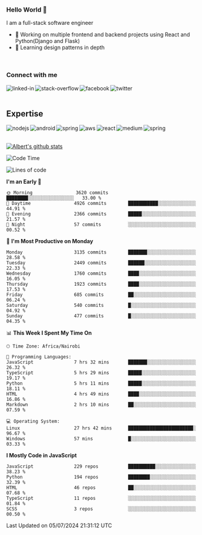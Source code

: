 

### Hello World 👋
I am a full-stack software engineer
- 🔭 Working on multiple frontend and backend projects using React and Python(Django and Flask)
- 🌱 Learning design patterns in depth

<br>

### Connect with me

[<img align="left" alt="linked-in" src="https://img.shields.io/badge/linkedin-%230077B5.svg?&style=for-the-badge&logo=linkedin&logoColor=white" />](https://www.linkedin.com/in/albert-byrone/)

<!-- [<img align="left" alt="medium" src="https://img.shields.io/badge/medium-%2312100E.svg?&style=for-the-badge&logo=medium&logoColor=white" />](https://56faisal.medium.com/) -->

[<img align="left" alt="stack-overflow" src="https://img.shields.io/badge/stack%20overflow-FE7A16?logo=stack-overflow&logoColor=white&style=for-the-badge" />](https://stackoverflow.com/users/11916317/albert-byrone)

[<img align="left" alt="facebook" src="https://img.shields.io/badge/facebook-%231877F2.svg?&style=for-the-badge&logo=facebook&logoColor=white" />](https://web.facebook.com/albert.byrone.1/)

[<img align="left" alt="twitter" src="https://img.shields.io/badge/twitter-%231DA1F2.svg?&style=for-the-badge&logo=twitter&logoColor=white" />](https://twitter.com/byrone_albert)

<br>

<br>

## Expertise
<img align="left" alt="nodejs" src="https://img.shields.io/badge/python%20-%2343853D.svg?&style=for-the-badge&logo=node.js&logoColor=white" />
<img align="left" alt="android" src="https://img.shields.io/badge/Flask-3DDC84?logo=android&logoColor=white&style=for-the-badge" />
<img align="left" alt="spring" src="https://img.shields.io/badge/drf%20-%236DB33F.svg?&style=for-the-badge&logo=spring&logoColor=white" />
<img align="left" alt="aws" src="https://img.shields.io/badge/django%20AWS-%23232F3E?logo=amazon-aws&logoColor=white&style=for-the-badge" />
<img align="left" alt="react" src="https://img.shields.io/badge/react%20-%2320232a.svg?&style=for-the-badge&logo=react&logoColor=%2361DAFB" />
<img align="left" alt="medium" src="https://img.shields.io/badge/Angular-%23316192.svg?&style=for-the-badge&logo=postgresql&logoColor=white" />
<img align="left" alt="spring" src="https://img.shields.io/badge/Javascript%20-%236DB33F.svg?&style=for-the-badge&logo=spring&logoColor=white" />
<br>
<br>


[![Albert's github stats](https://github-readme-stats.vercel.app/api?username=Albert-Byrone&count_private=true&show_icons=true&theme=radical&hide_rank=false)](https://github.com/anuraghazra/github-readme-stats)

<!-- [![Top Langs](https://github-readme-stats.vercel.app/api/top-langs/?username=Albert-Byrone&layout=compact)](https://github.com/anuraghazra/github-readme-stats) -->

<!--
**Albert-Byrone/Albert-Byrone** is a ✨ _special_ ✨ repository because its `README.md` (this file) appears on your GitHub profile.

Here are some ideas to get you started:

- 🔭 I’m currently working on ...
- 🌱 I’m currently learning ...
- 👯 I’m looking to collaborate on ...
- 🤔 I’m looking for help with ...
- 💬 Ask me about ...
- 📫 How to reach me: ...
- 😄 Pronouns: ...
- ⚡ Fun fact: ...
-->


<!--START_SECTION:waka-->
![Code Time](http://img.shields.io/badge/Code%20Time-1%2C236%20hrs%2029%20mins-blue)

![Lines of code](https://img.shields.io/badge/From%20Hello%20World%20I%27ve%20Written-65.5%20million%20lines%20of%20code-blue)

**I'm an Early 🐤** 

```text
🌞 Morning                3620 commits        ████████░░░░░░░░░░░░░░░░░   33.00 % 
🌆 Daytime                4926 commits        ███████████░░░░░░░░░░░░░░   44.91 % 
🌃 Evening                2366 commits        █████░░░░░░░░░░░░░░░░░░░░   21.57 % 
🌙 Night                  57 commits          ░░░░░░░░░░░░░░░░░░░░░░░░░   00.52 % 
```
📅 **I'm Most Productive on Monday** 

```text
Monday                   3135 commits        ███████░░░░░░░░░░░░░░░░░░   28.58 % 
Tuesday                  2449 commits        ██████░░░░░░░░░░░░░░░░░░░   22.33 % 
Wednesday                1760 commits        ████░░░░░░░░░░░░░░░░░░░░░   16.05 % 
Thursday                 1923 commits        ████░░░░░░░░░░░░░░░░░░░░░   17.53 % 
Friday                   685 commits         ██░░░░░░░░░░░░░░░░░░░░░░░   06.24 % 
Saturday                 540 commits         █░░░░░░░░░░░░░░░░░░░░░░░░   04.92 % 
Sunday                   477 commits         █░░░░░░░░░░░░░░░░░░░░░░░░   04.35 % 
```


📊 **This Week I Spent My Time On** 

```text
🕑︎ Time Zone: Africa/Nairobi

💬 Programming Languages: 
JavaScript               7 hrs 32 mins       ███████░░░░░░░░░░░░░░░░░░   26.32 % 
TypeScript               5 hrs 29 mins       █████░░░░░░░░░░░░░░░░░░░░   19.17 % 
Python                   5 hrs 11 mins       █████░░░░░░░░░░░░░░░░░░░░   18.11 % 
HTML                     4 hrs 49 mins       ████░░░░░░░░░░░░░░░░░░░░░   16.86 % 
Markdown                 2 hrs 10 mins       ██░░░░░░░░░░░░░░░░░░░░░░░   07.59 % 

💻 Operating System: 
Linux                    27 hrs 42 mins      ████████████████████████░   96.67 % 
Windows                  57 mins             █░░░░░░░░░░░░░░░░░░░░░░░░   03.33 % 
```

**I Mostly Code in JavaScript** 

```text
JavaScript               229 repos           ██████████░░░░░░░░░░░░░░░   38.23 % 
Python                   194 repos           ████████░░░░░░░░░░░░░░░░░   32.39 % 
HTML                     46 repos            ██░░░░░░░░░░░░░░░░░░░░░░░   07.68 % 
TypeScript               11 repos            ░░░░░░░░░░░░░░░░░░░░░░░░░   01.84 % 
SCSS                     3 repos             ░░░░░░░░░░░░░░░░░░░░░░░░░   00.50 % 
```




 Last Updated on 05/07/2024 21:31:12 UTC
<!--END_SECTION:waka-->
